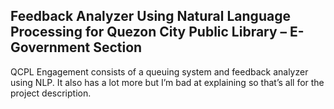 ## Feedback Analyzer Using Natural Language Processing for Quezon City Public Library – E- Government Section

QCPL Engagement consists of a queuing system and feedback analyzer using NLP. It also has a lot more but I’m bad at explaining so that’s all for the project description.